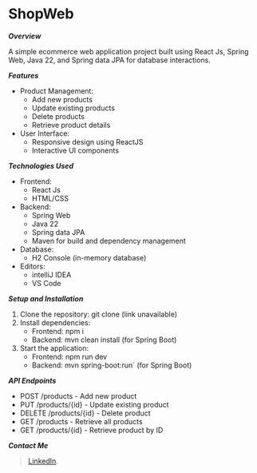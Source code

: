 

# ShopWeb

**_Overview_**

A simple ecommerce web application project  built using React Js, Spring Web, Java 22, and Spring data JPA for database interactions.

**_Features_**

- Product Management:
    - Add new products
    - Update existing products
    - Delete products
    - Retrieve product details
- User Interface:
     - Responsive design using ReactJS
    - Interactive UI components

**_Technologies Used_**
- Frontend:
    - React Js
    - HTML/CSS
- Backend:
    - Spring Web
    - Java 22
    - Spring data JPA
    - Maven for build and dependency management
- Database:
    - H2 Console (in-memory database)
- Editors:
    - intelliJ IDEA
    - VS Code

**_Setup and Installation_**

1. Clone the repository: git clone (link unavailable)
2. Install dependencies:
    - Frontend: npm i 
    - Backend: mvn clean install (for Spring Boot)
3. Start the application:
    - Frontend: npm run dev
    - Backend: mvn spring-boot:run` (for Spring Boot)

**_API Endpoints_**

- POST /products - Add new product
- PUT /products/{id} - Update existing product
- DELETE /products/{id} - Delete product
- GET /products - Retrieve all products
- GET /products/{id} - Retrieve product by ID


**_Contact Me_**
> [LinkedIn](https://www.linkedin.com/in/jayachandran-s-in).
